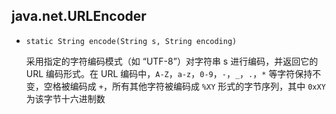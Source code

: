 ## java.net.URLEncoder

* `static String encode(String s, String encoding)`

  采用指定的字符编码模式（如 “UTF-8”）对字符串 s 进行编码，并返回它的 URL 编码形式。在 URL 编码中，`A-Z`，`a-z`，`0-9`，`-`，`_`，`.`，`*` 等字符保持不变，空格被编码成 `+`，所有其他字符被编码成 `%XY` 形式的字节序列，其中 `0xXY` 为该字节十六进制数